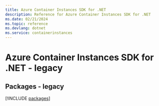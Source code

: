 ```yaml
---
title: Azure Container Instances SDK for .NET
description: Reference for Azure Container Instances SDK for .NET
ms.date: 02/21/2024
ms.topic: reference
ms.devlang: dotnet
ms.service: containerinstances
---
```

# Azure Container Instances SDK for .NET - legacy
## Packages - legacy
[!INCLUDE [packages](container-instances-index.md)]